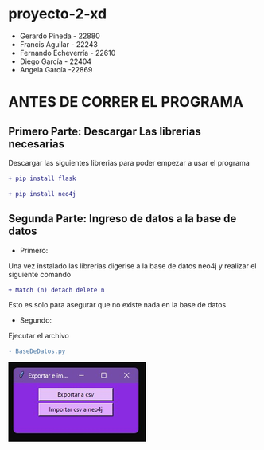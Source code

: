 # proyecto-2-xd
- Gerardo Pineda - 22880
- Francis Aguilar - 22243
- Fernando Echeverría - 22610
- Diego García - 22404
- Angela García -22869

# ANTES DE CORRER EL PROGRAMA
## Primero Parte: Descargar Las librerias necesarias

Descargar las siguientes librerias para poder empezar a usar el programa

```diff 
+ pip install flask 
 ```
 ```diff 
+ pip install neo4j
 ```
## Segunda Parte: Ingreso de datos a la base de datos
- Primero:


Una vez instalado las librerias digerise a la base de datos neo4j y realizar el siguiente comando
```diff 
+ Match (n) detach delete n
 ```
  Esto es solo para asegurar que no existe nada en la base de datos
 
 - Segundo:

Ejecutar el archivo
 ```diff 
- BaseDeDatos.py
 ```

![Una vez abierto seleccionar el boton que dice Poner en neo4j](https://github.com/angelargd8/proyecto-2-xd/blob/main/Programa%20Recomendaciones/static/img/readme.jpg)
